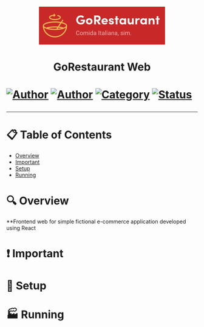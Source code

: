 <p align="center">
   <img src="https://github.com/tfbio/restaurant_web/blob/master/github/restaurantweb_logo.jpg"/>
</p>
<h1 align="center">GoRestaurant Web<h1>
  
[![Author](https://img.shields.io/badge/author-Tfbio-brightgreen)](https://github.com/tfbio)
[![Author](https://img.shields.io/badge/author-Rocketseat-brightgreen)](https://github.com/Rocketseat)
[![Category](https://img.shields.io/badge/category-challenge-brightgreen)](#)
[![Status](https://img.shields.io/badge/status-finished-brightgreen)](#)

---
# :clipboard: Table of Contents

* [Overview](#mag-overview)
* [Important](#heavy_exclamation_mark-important)
* [Setup](#wrench-setup)
* [Running](#factory-running)

# :mag: Overview

**Frontend web for simple fictional e-commerce application developed using React

# :heavy_exclamation_mark: Important

# :wrench: Setup

# :factory: Running

